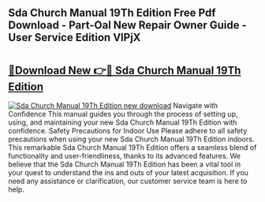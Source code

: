 ## Sda Church Manual 19Th Edition Free Pdf Download - Part-Oal New Repair Owner Guide - User Service Edition VlPjX

# <h2><a href="http://cf24208.oget.top/?id=Sda+Church+Manual+19Th+Edition">🔗Download New 👉🔴 Sda Church Manual 19Th Edition</a></h2>

[![Sda Church Manual 19Th Edition new download](https://i.imgur.com/5g1atiW.png)](http://cf24208.oget.top/?id=Sda+Church+Manual+19Th+Edition)
Navigate with Confidence This manual guides you through the process of setting up, using, and maintaining your new Sda Church Manual 19Th Edition with confidence. Safety Precautions for Indoor Use Please adhere to all safety precautions when using your new Sda Church Manual 19Th Edition indoors. This remarkable Sda Church Manual 19Th Edition offers a seamless blend of functionality and user-friendliness, thanks to its advanced features. We believe that the Sda Church Manual 19Th Edition has been a vital tool in your quest to understand the ins and outs of your latest acquisition. If you need any assistance or clarification, our customer service team is here to help.
